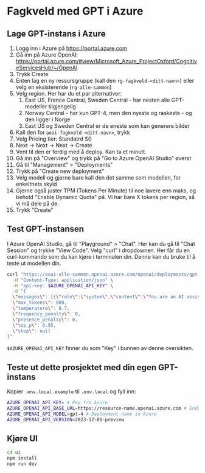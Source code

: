 # Fagkveld med GPT i Azure

## Lage GPT-instans i Azure

1. Logg inn i Azure på https://portal.azure.com
2. Gå inn på Azure OpenAI: https://portal.azure.com/#view/Microsoft_Azure_ProjectOxford/CognitiveServicesHub/~/OpenAI
3. Trykk Create
4. Enten lag en ny ressursgruppe (kall den `rg-fagkveld-<ditt-navn>`) eller velg en eksisterende (`rg-alle-sammen`)
5. Velg region. Her har du et par alternativer:
   1. East US, France Central, Sweden Central - har nesten alle GPT-modeller tilgjengelig
   2. Norway Central - har kun GPT-4, men den nyeste og raskeste - og den ligger i Norge
   3. East US og Sweden Central er de eneste som kan generere bilder
6. Kall den for `aoai-fagkveld-<ditt-navn>`, trykk
7. Velg Pricing tier: Standatrd S0
8. Next -> Next -> Next -> Create
9. Vent til den er ferdig med å deploy. Kan ta et minutt.
10. Gå inn på "Overview" og trykk på "Go to Azure OpenAI Studio" øverst
11. Gå til "Management" > "Deployments"
12. Trykk på "Create new deployment"
13. Velg modell og gjerne bare kall den det samme som modellen, for enkelthets skyld
14. Gjerne også juster TPM (Tokens Per Minute) til noe lavere enn maks, og behold "Enable Dynamic Quota" på. Vi har bare X tokens per region, så vi må dele på de.
15. Trykk "Create"

## Test GPT-instansen

I Azure OpenAI Studio, gå til "Playground" > "Chat". Her kan du gå til "Chat Session" og trykke "View Code". Velg "curl" i dropdownen. Her får du en curl-kommando som du kan kjøre i terminalen din. Denne kan du bruke til å teste ut modellen din.

```bash
curl "https://aoai-alle-sammen.openai.azure.com/openai/deployments/gpt-4/chat/completions?api-version=2023-07-01-preview" \
  -H "Content-Type: application/json" \
  -H "api-key: $AZURE_OPENAI_API_KEY" \
  -d "{
  \"messages\": [{\"role\":\"system\",\"content\":\"You are an AI assistant that helps people find information.\"}],
  \"max_tokens\": 800,
  \"temperature\": 0.7,
  \"frequency_penalty\": 0,
  \"presence_penalty\": 0,
  \"top_p\": 0.95,
  \"stop\": null
}"
```

`$AZURE_OPENAI_API_KEY` finner du som "Key" i bunnen av denne oversikten.

## Teste ut dette prosjektet med din egen GPT-instans

Kopier `.env.local.example` til `.env.local` og fyll inn:

```bash
AZURE_OPENAI_API_KEY= # Key fra Azure
AZURE_OPENAI_API_BASE_URL=https://resource-name.openai.azure.com # Endpoint in Azure
AZURE_OPENAI_API_MODEL=gpt-4 # Deployment name in Azure
AZURE_OPENAI_API_VERSION=2023-12-01-preview
```

## Kjøre UI

```bash
cd ui
npm install
npm run dev
```
